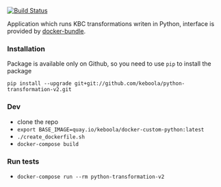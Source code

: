 [![Build Status](https://travis-ci.com/keboola/python-transformation-v2.svg?branch=master)](https://travis-ci.org/keboola/python-transformation-v2)

Application which runs KBC transformations writen in Python, interface is provided by [docker-bundle](https://github.com/keboola/docker-bundle).

### Installation
Package is available only on Github, so you need to use `pip` to install the package
```
pip install --upgrade git+git://github.com/keboola/python-transformation-v2.git
```

### Dev
- clone the repo
- `export BASE_IMAGE=quay.io/keboola/docker-custom-python:latest`
- `./create_dockerfile.sh`
- `docker-compose build`

### Run tests
- `docker-compose run --rm python-transformation-v2`
